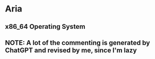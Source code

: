 # Aria
## x86_64 Operating System
## NOTE: A lot of the commenting is generated by ChatGPT and revised by me, since I'm lazy